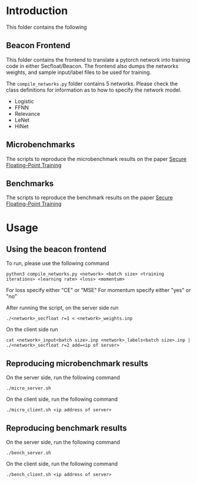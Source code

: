 # Introduction

This folder contains the following

## Beacon Frontend

This folder contains the frontend to translate a pytorch network into training code in either Secfloat/Beacon. The frontend also dumps the networks weights, and sample input/label files to be used for training.

The `compile_networks.py` folder contains 5 networks. Please check the class definitions for information as to how to specify the network model.
- Logistic
- FFNN
- Relevance
- LeNet
- HiNet

## Microbenchmarks

The scripts to reproduce the microbenchmark results on the paper [Secure Floating-Point Training](https://eprint.iacr.org/2023/467)

## Benchmarks

The scripts to reproduce the benchmark results on the paper [Secure Floating-Point Training](https://eprint.iacr.org/2023/467)
# Usage

## Using the beacon frontend

To run, please use the following command

`python3 compile_networks.py <network> <batch size> <training iterations> <learning rate> <loss> <momentum>`

For loss specify either "CE" or "MSE"
For momentum specify either "yes" or "no"

After running the script, on the server side run

`./<network>_secfloat r=1 < <network>_weights.inp`

On the client side run

`cat <network>_input<batch size>.inp <network>_labels<batch size>.inp | ./<network>_secfloat r=2 add=<ip of server>`

## Reproducing microbenchmark results

On the server side, run the following command

`./micro_server.sh`

On the client side, run the following command

`./micro_client.sh <ip address of server>`

## Reproducing benchmark results

On the server side, run the following command

`./bench_server.sh`

On the client side, run the following command

`./bench_client.sh <ip address of server>`
